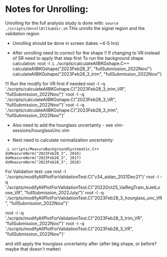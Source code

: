 # Notes for Unrolling:

Unrolling for the full analysis study is done with:
`source ./scripts/UnrollAllSubdir.sh`
This unrolls the signal region and the validation region

- Unrolling should be done in screen (takes ~4-5 hrs)

- After unrolling need to correct for the shape
!! If changing to VR instead of SR need to apply that step first
To run the background shape calculation:
root -l
.L ./scripts/calculateAllBKGshape.C++
calculateAllBKGshape("2023Feb28_3", "fullSubmission_2022Nov/")
calculateAllBKGshape("2023Feb28_3_trim", "fullSubmission_2022Nov/")

!!! Run the modify for VR first if needed
root -l -q './scripts/calculateAllBKGshape.C("2023Feb28_3_trim_VR", "fullSubmission_2022Nov/")'
root -l -q './scripts/calculateAllBKGshape.C("2023Feb28_3_VR", "fullSubmission_2022Nov/")'
root -l -q './scripts/calculateAllBKGshape.C("2023Feb28_3_trim", "fullSubmission_2022Nov/")'

- Also need to add the hourglass uncertainty - see vim-sessions/hourglassUnc.vim

- Next need to calculate normalization uncertainty:
```
.L scripts/MeasureBackgroundSystematic.C++
doMeasureNorm("2023Feb28_3", 2016)
doMeasureNorm("2023Feb28_3", 2017)
doMeasureNorm("2023Feb28_3", 2018)
```


For Validation test: use
root -l './scripts/modifyAllPlotForValidationTest.C("v34_aidan_2021Dec21")'
root -l -q './scripts/modifyAllPlotForValidationTest.C("2022Oct25_ValRegTrain_bJetLoose_VR", "fullSubmission_2022July/")'
root -l -q './scripts/modifyAllPlotForValidationTest.C("2023Feb28_3_hourglass_unc_VR", "fullSubmission_2022Nov/")'

root -l -q './scripts/modifyAllPlotForValidationTest.C("2023Feb28_3_trim_VR", "fullSubmission_2022Nov/")'
root -l -q './scripts/modifyAllPlotForValidationTest.C("2023Feb28_3_VR", "fullSubmission_2022Nov/")'

and still apply the hourglass uncertainty after (after bkg shape, or before? maybe that doesn't matter)

